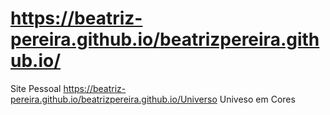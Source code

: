 # https://beatriz-pereira.github.io/beatrizpereira.github.io/
Site Pessoal
https://beatriz-pereira.github.io/beatrizpereira.github.io/Universo
Univeso em Cores
